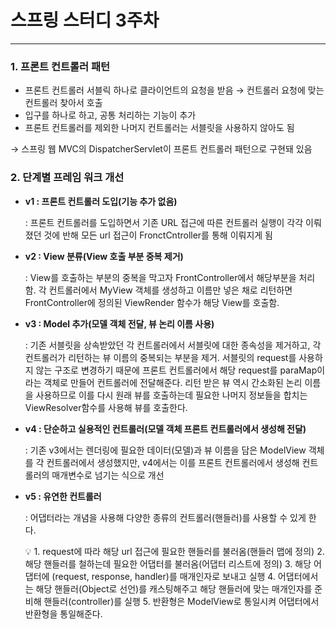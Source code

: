 # 스프링 스터디 3주차

---

### 1. 프론트 컨트롤러 패턴

- 프론트 컨트롤러 서블릭 하나로 클라이언트의 요청을 받음 → 컨트롤러 요청에 맞는 컨트롤러 찾아서 호출
- 입구를 하나로 하고, 공통 처리하는 기능이 추가
- 프론트 컨트롤러를 제외한 나머지 컨트롤러는 서블릿을 사용하지 않아도 됨

→ 스프링 웹 MVC의 DispatcherServlet이 프론트 컨트롤러 패턴으로 구현돼 있음

### 2. 단계별 프레임 워크 개선

- **v1 : 프론트 컨트롤러 도입(기능 추가 없음)**
    
    : 프론트 컨트롤러를 도입하면서 기존 URL 접근에 따른 컨트롤러 실행이 각각 이뤄졌던 것에 반해 모든 url 접근이 FronctCntroller를 통해 이뤄지게 됨
    
- **v2 : View 분류(View 호출 부분 중복 제거)**
    
    : View를 호출하는 부분의 중복을 막고자 FrontController에서 해당부분을 처리함. 각 컨트롤러에서 MyView 객체를 생성하고 이름만 넣은 채로 리턴하면 FrontController에 정의된 ViewRender 함수가 해당 View를 호출함. 
    
- **v3 : Model 추가(모델 객체 전달, 뷰 논리 이름 사용)**
    
    : 기존 서블릿을 상속받았던 각 컨트롤러에서 서블릿에 대한 종속성을 제거하고, 각 컨트롤러가 리턴하는 뷰 이름의 중복되는 부분을 제거. 서블릿의 request를 사용하지 않는 구조로 변경하기 때문에 프론트 컨트롤러에서 해당 request를 paraMap이라는 객체로 만들어 컨트롤러에 전달해준다. 리턴 받은 뷰 역시 간소화된 논리 이름을 사용하므로 이를 다시 원래 뷰를 호출하는데 필요한 나머지 정보들을 합치는 ViewResolver함수를 사용해 뷰를 호출한다.
    
- **v4 : 단순하고 실용적인 컨트롤러(모델 객체 프론트 컨트롤러에서 생성해 전달)**
    
    : 기존 v3에서는 렌더링에 필요한 데이터(모델)과 뷰 이름을 담은 ModelView 객체를 각 컨트롤러에서 생성했지만, v4에서는 이를 프론트 컨트롤러에서 생성해 컨트롤러의 매개변수로 넘기는 식으로 개선
    
- **v5 : 유연한 컨트롤러**
    
    : 어댑터라는 개념을 사용해 다양한 종류의 컨트롤러(핸들러)를 사용할 수 있게 한다.
    
    <aside>
    💡 1. request에 따라 해당 url 접근에 필요한 핸들러를 불러옴(핸들러 맵에 정의)
    2. 해당 핸들러를 철하는데 필요한 어댑터를 불러옴(어댑터 리스트에 정의)
    3. 해당 어댑터에 (request, response, handler)를 매개인자로 보내고 실행
    4. 어댑터에서는 해당 핸들러(Object로 선언)를 캐스팅해주고 해당 핸들러에 맞는 매개인자를 준비해 핸들러(controller)를 실행 
    5. 반환형은 ModelView로 통일시켜 어댑터에서 반환형을 통일해준다. 
    
    </aside>
